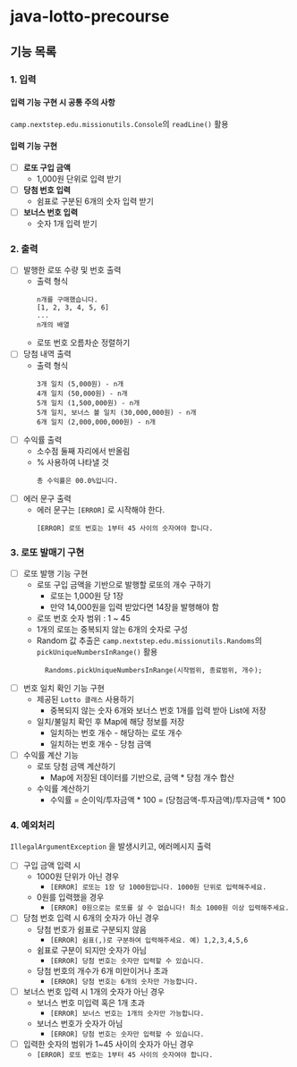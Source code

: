 # java-lotto-precourse
## 기능 목록
### 1. 입력
#### 입력 기능 구현 시 공통 주의 사항
`camp.nextstep.edu.missionutils.Console`의 `readLine()` 활용
#### 입력 기능 구현
- [ ] **로또 구입 금액**
  - 1,000원 단위로 입력 받기
-[ ] **당첨 번호 입력**
  - 쉼표로 구분된 6개의 숫자 입력 받기
-[ ] **보너스 번호 입력**
  - 숫자 1개 입력 받기

### 2. 출력
-[ ] 발행한 로또 수량 및 번호 출력
  - 출력 형식
      ```text 
      n개를 구매했습니다.
      [1, 2, 3, 4, 5, 6]
      ...
      n개의 배열
      ```
  - 로또 번호 오름차순 정렬하기
- [ ] 당첨 내역 출력
  - 출력 형식
    ```text 
    3개 일치 (5,000원) - n개
    4개 일치 (50,000원) - n개
    5개 일치 (1,500,000원) - n개
    5개 일치, 보너스 볼 일치 (30,000,000원) - n개
    6개 일치 (2,000,000,000원) - n개
    ```
- [ ] 수익률 출력
  - 소수점 둘째 자리에서 반올림
  - % 사용하여 나타낼 것
    ```text
    총 수익률은 00.0%입니다.
    ```
- [ ] 에러 문구 출력
  - 에러 문구는 `[ERROR]` 로 시작해야 한다.
    ```text
    [ERROR] 로또 번호는 1부터 45 사이의 숫자여야 합니다.
    ```
    
### 3. 로또 발매기 구현
-[ ] 로또 발행 기능 구현
    - 로또 구입 금액을 기반으로 발행할 로또의 개수 구하기
      - 로또는 1,000원 당 1장
      - 만약 14,000원을 입력 받았다면 14장을 발행해야 함
    - 로또 번호 숫자 범위 : 1 ~ 45
    - 1개의 로또는 중복되지 않는 6개의 숫자로 구성
    - Random 값 추출은 `camp.nextstep.edu.missionutils.Randoms`의 `pickUniqueNumbersInRange()` 활용
      ```text
        Randoms.pickUniqueNumbersInRange(시작범위, 종료범위, 개수);
      ```
-[ ] 번호 일치 확인 기능 구현
  - 제공된 `Lotto 클래스` 사용하기
    - 중복되지 않는 숫자 6개와 보너스 번호 1개를 입력 받아 List에 저장
  - 일치/불일치 확인 후 Map에 해당 정보를 저장
    - 일치하는 번호 개수 - 해당하는 로또 개수
    - 일치하는 번호 개수 - 당첨 금액
-[ ] 수익률 계산 기능
  - 로또 당첨 금액 계산하기
    - Map에 저장된 데이터를 기반으로, 금액 * 당첨 개수 합산
  - 수익률 계산하기
    - 수익률 = 순이익/투자금액 * 100 = (당첨금액-투자금액)/투자금액 * 100

### 4. 예외처리
`IllegalArgumentException` 을 발생시키고, 에러메시지 출력
- [ ] 구입 금액 입력 시
  - 1000원 단위가 아닌 경우
    - `[ERROR] 로또는 1장 당 1000원입니다. 1000원 단위로 입력해주세요.`
  - 0원를 입력했을 경우
    - `[ERROR] 0원으로는 로또를 살 수 없습니다! 최소 1000원 이상 입력해주세요.`
- [ ] 당첨 번호 입력 시 6개의 숫자가 아닌 경우
  - 당첨 번호가 쉼표로 구분되지 않음
    - `[ERROR] 쉼표(,)로 구분하여 입력해주세요. 예) 1,2,3,4,5,6`
  - 쉼표로 구분이 되지만 숫자가 아님
    - `[ERROR] 당첨 번호는 숫자만 입력할 수 있습니다.`
  - 당첨 번호의 개수가 6개 미만이거나 초과
    - `[ERROR] 당첨 번호는 6개의 숫자만 가능합니다. `
- [ ] 보너스 번호 입력 시 1개의 숫자가 아닌 경우
  - 보너스 번호 미입력 혹은 1개 초과
    - `[ERROR] 보너스 번호는 1개의 숫자만 가능합니다.`
  - 보너스 번호가 숫자가 아님
    - `[ERROR] 당첨 번호는 숫자만 입력할 수 있습니다.`
- [ ] 입력한 숫자의 범위가 1~45 사이의 숫자가 아닌 경우
  - `[ERROR] 로또 번호는 1부터 45 사이의 숫자여야 합니다.`